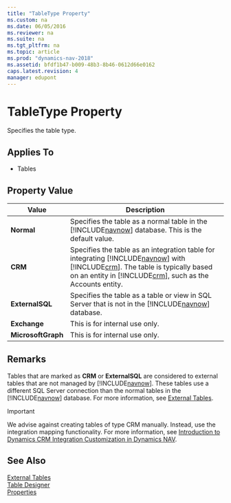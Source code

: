 ```yaml
---
title: "TableType Property"
ms.custom: na
ms.date: 06/05/2016
ms.reviewer: na
ms.suite: na
ms.tgt_pltfrm: na
ms.topic: article
ms.prod: "dynamics-nav-2018"
ms.assetid: bfdf1b47-b009-48b3-8b46-0612d66e0162
caps.latest.revision: 4
manager: edupont
---
```

# TableType Property
Specifies the table type.  

## Applies To  

-   Tables  

## Property Value  

|Value|Description|  
|-----------|-----------------|  
|**Normal**|Specifies the table as a normal table in the [!INCLUDE[navnow](includes/navnow_md.md)] database. This is the default value.|  
|**CRM**|Specifies the table as an integration table for integrating [!INCLUDE[navnow](includes/navnow_md.md)] with [!INCLUDE[crm](includes/crm_md.md)]. The table is typically based on an entity in [!INCLUDE[crm](includes/crm_md.md)], such as the Accounts entity.|  
|**ExternalSQL**|Specifies the table as a table or view in SQL Server that is not in the [!INCLUDE[navnow](includes/navnow_md.md)] database.|  
|**Exchange**|This is for internal use only.|
|**MicrosoftGraph**|This is for internal use only.|

## Remarks  
 Tables that are marked as **CRM** or **ExternalSQL** are considered to external tables that are not managed by [!INCLUDE[navnow](includes/navnow_md.md)]. These tables use a different SQL Server connection than the normal tables in the [!INCLUDE[navnow](includes/navnow_md.md)] database. For more information, see [External Tables](External-Tables.md).  

> [!IMPORTANT]  
>  We advise against creating tables of type CRM manually. Instead, use the integration mapping functionality. For more information, see [Introduction to Dynamics CRM Integration Customization in Dynamics NAV](Introduction-to-Dynamics-CRM-Integration-Customization-in-Dynamics-NAV.md).  

## See Also  
 [External Tables](External-Tables.md)   
 [Table Designer](uiref/-$-S_2102-Table-Designer-$-.md)   
 [Properties](Properties.md)
